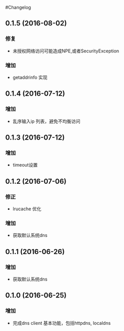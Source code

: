 #Changelog

## 0.1.5 (2016-08-02)
### 修复
* 未授权网络访问可能造成NPE,或者SecurityException

### 增加
* getaddrinfo 实现

## 0.1.4 (2016-07-12)
### 增加
* 乱序输入ip 列表，避免不均衡访问

## 0.1.3 (2016-07-12)
### 增加
* timeout设置

## 0.1.2 (2016-07-06)
### 修正
* lrucache 优化

### 增加
* 获取默认系统dns

## 0.1.1 (2016-06-26)
### 增加
* 获取默认系统dns

## 0.1.0 (2016-06-25)
### 增加
* 完成dns client 基本功能，包括httpdns, localdns
